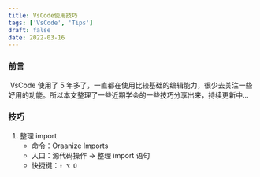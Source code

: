 ```yaml
---
title: VsCode使用技巧
tags: ['VsCode', 'Tips']
draft: false
date: 2022-03-16
---
```


### 前言

​ VsCode 使用了 5 年多了，一直都在使用比较基础的编辑能力，很少去关注一些好用的功能。所以本文整理了一些近期学会的一些技巧分享出来，持续更新中...

### 技巧

1. 整理 import
   - 命令：Oraanize Imports
   - 入口：源代码操作 -> 整理 import 语句
   - 快捷键：`⇧ ⌥ O`

